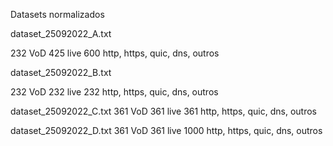 Datasets normalizados

dataset_25092022_A.txt

232 VoD
425 live
600 http, https, quic, dns, outros


dataset_25092022_B.txt

232 VoD
232 live
232 http, https, quic, dns, outros

dataset_25092022_C.txt
361 VoD
361 live
361 http, https, quic, dns, outros

dataset_25092022_D.txt
361 VoD
361 live
1000 http, https, quic, dns, outros

